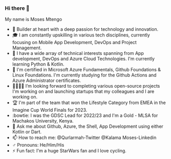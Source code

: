 ### Hi there 👋
My name is Moses Mtengo

- 🔭 Builder at heart with a deep passion for technology and innovation.
- 🎓 I am constantly upskilling in various tech disciplines, currently focusing on Mobile App Development, DevOps and Project Management.
- 🌱 I have a wide array of technical interests spanning from App development, DevOps and Azure Cloud Technologies. I'm currently learning Python & Kotlin.
- 📑 I'm certified in Microsoft Azure Fundamentals, Github Foundations & Linux Foundations. I'm currently studying for the Github Actions and Azure Administrator certificates.
- 🫱🏼‍🫲🏽 I’m looking forward to completing various open-source projects I'm working on and launching startups that my colleagues and I are working on.
- :trophy: I'm part of the team that won the Lifestyle Category from EMEA in the Imagine Cup World Finals for 2023.
- :bowtie: I was the GDSC Lead for 2022/23 and I'm a Gold - MLSA for Machakos University, Kenya.
- 💬 Ask me about Github, Azure, the Shell, App Development using either Kotlin or Dart.
- 📫 How to reach me: @Qurlarmah-Twitter @Kalama Moses-Linkedin
- ♂️ Pronouns: He/Him/His
- ⚡ Fun fact: I'm a huge StarWars fan and I love cycling.
